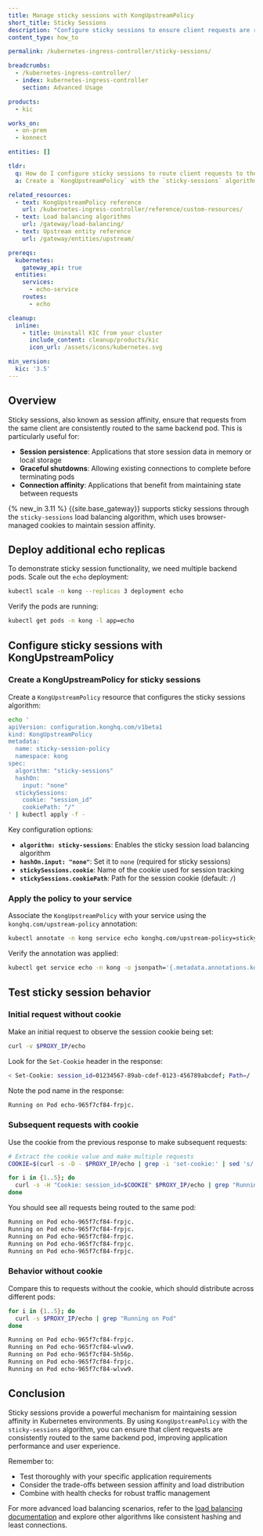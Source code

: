 ```yaml
---
title: Manage sticky sessions with KongUpstreamPolicy
short_title: Sticky Sessions
description: "Configure sticky sessions to ensure client requests are routed to the same backend pod using KongUpstreamPolicy"
content_type: how_to

permalink: /kubernetes-ingress-controller/sticky-sessions/

breadcrumbs:
  - /kubernetes-ingress-controller/
  - index: kubernetes-ingress-controller
    section: Advanced Usage

products:
  - kic

works_on:
  - on-prem
  - konnect

entities: []

tldr:
  q: How do I configure sticky sessions to route client requests to the same backend pod?
  a: Create a `KongUpstreamPolicy` with the `sticky-sessions` algorithm and attach it to your Service using the `konghq.com/upstream-policy` annotation

related_resources:
  - text: KongUpstreamPolicy reference
    url: /kubernetes-ingress-controller/reference/custom-resources/
  - text: Load balancing algorithms
    url: /gateway/load-balancing/
  - text: Upstream entity reference
    url: /gateway/entities/upstream/

prereqs:
  kubernetes:
    gateway_api: true
  entities:
    services:
      - echo-service
    routes:
      - echo

cleanup:
  inline:
    - title: Uninstall KIC from your cluster
      include_content: cleanup/products/kic
      icon_url: /assets/icons/kubernetes.svg

min_version:
  kic: '3.5'
---
```


## Overview

Sticky sessions, also known as session affinity, ensure that requests from the same client are consistently routed to the same backend pod. This is particularly useful for:

- **Session persistence**: Applications that store session data in memory or local storage
- **Graceful shutdowns**: Allowing existing connections to complete before terminating pods
- **Connection affinity**: Applications that benefit from maintaining state between requests

{% new_in 3.11 %} {{site.base_gateway}} supports sticky sessions through the `sticky-sessions` load balancing algorithm, which uses browser-managed cookies to maintain session affinity.

## Deploy additional echo replicas

To demonstrate sticky session functionality, we need multiple backend pods. Scale out the `echo` deployment:

```bash
kubectl scale -n kong --replicas 3 deployment echo
```

Verify the pods are running:

```bash
kubectl get pods -n kong -l app=echo
```

## Configure sticky sessions with KongUpstreamPolicy

### Create a KongUpstreamPolicy for sticky sessions

Create a `KongUpstreamPolicy` resource that configures the sticky sessions algorithm:

```bash
echo '
apiVersion: configuration.konghq.com/v1beta1
kind: KongUpstreamPolicy
metadata:
  name: sticky-session-policy
  namespace: kong
spec:
  algorithm: "sticky-sessions"
  hashOn:
    input: "none"
  stickySessions:
    cookie: "session_id"
    cookiePath: "/"
' | kubectl apply -f -
```

Key configuration options:

- **`algorithm: sticky-sessions`**: Enables the sticky session load balancing algorithm
- **`hashOn.input: "none"`**: Set it to `none` (required for sticky sessions)
- **`stickySessions.cookie`**: Name of the cookie used for session tracking
- **`stickySessions.cookiePath`**: Path for the session cookie (default: `/`)

### Apply the policy to your service

Associate the `KongUpstreamPolicy` with your service using the `konghq.com/upstream-policy` annotation:

```bash
kubectl annotate -n kong service echo konghq.com/upstream-policy=sticky-session-policy
```

Verify the annotation was applied:

```bash
kubectl get service echo -n kong -o jsonpath='{.metadata.annotations.konghq\.com/upstream-policy}'
```

## Test sticky session behavior

### Initial request without cookie

Make an initial request to observe the session cookie being set:

```bash
curl -v $PROXY_IP/echo
```

Look for the `Set-Cookie` header in the response:

```bash
< Set-Cookie: session_id=01234567-89ab-cdef-0123-456789abcdef; Path=/
```

Note the pod name in the response:

```bash
Running on Pod echo-965f7cf84-frpjc.
```

### Subsequent requests with cookie

Use the cookie from the previous response to make subsequent requests:

```bash
# Extract the cookie value and make multiple requests
COOKIE=$(curl -s -D - $PROXY_IP/echo | grep -i 'set-cookie:' | sed 's/.*session_id=\([^;]*\).*/\1/')

for i in {1..5}; do
  curl -s -H "Cookie: session_id=$COOKIE" $PROXY_IP/echo | grep "Running on Pod"
done
```

You should see all requests being routed to the same pod:

```bash
Running on Pod echo-965f7cf84-frpjc.
Running on Pod echo-965f7cf84-frpjc.
Running on Pod echo-965f7cf84-frpjc.
Running on Pod echo-965f7cf84-frpjc.
Running on Pod echo-965f7cf84-frpjc.
```

### Behavior without cookie

Compare this to requests without the cookie, which should distribute across different pods:

```bash
for i in {1..5}; do
  curl -s $PROXY_IP/echo | grep "Running on Pod"
done
```

```bash
Running on Pod echo-965f7cf84-frpjc.
Running on Pod echo-965f7cf84-wlvw9.
Running on Pod echo-965f7cf84-5h56p.
Running on Pod echo-965f7cf84-frpjc.
Running on Pod echo-965f7cf84-wlvw9.
```

## Conclusion

Sticky sessions provide a powerful mechanism for maintaining session affinity in Kubernetes environments. By using `KongUpstreamPolicy` with the `sticky-sessions` algorithm, you can ensure that client requests are consistently routed to the same backend pod, improving application performance and user experience.

Remember to:
- Test thoroughly with your specific application requirements
- Consider the trade-offs between session affinity and load distribution
- Combine with health checks for robust traffic management

For more advanced load balancing scenarios, refer to the [load balancing documentation](/gateway/load-balancing/) and explore other algorithms like consistent hashing and least connections.
